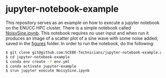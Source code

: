 # jupyter-notebook-example

This repository serves as an example on how to execute a jupyter notebook on the ENUCC HPC cluster. There is a simple notebook called [NoisySine.ipynb](./NoisySine.ipynb). This notebook requires no user input and when run it produces an image of a scatter plot of a sine wave with some noise added, saved in the [figures](./figures) folder. In order to run the notebook, do the following:
```bash
$ git clone git@github.com:SCEBE-Technicians/jupyter-notebook-example.git
$ cd jupyter-notebook-example
$ conda env create -f env.yml
$ conda activate jupyter-example
$ srun jupyter execute NoisySine.ipynb
```
